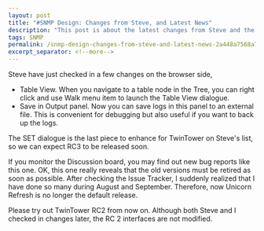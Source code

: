 ```yaml
---
layout: post
title: "#SNMP Design: Changes from Steve, and Latest News"
description: "This post is about the latest changes from Steve and the latest news on #SNMP."
tags: SNMP
permalink: /snmp-design-changes-from-steve-and-latest-news-2a448a7568a7
excerpt_separator: <!--more-->
---
```

Steve have just checked in a few changes on the browser side,

* Table View. When you navigate to a table node in the Tree, you can right click and use Walk menu item to launch the Table View dialogue.
* Save in Output panel. Now you can save logs in this panel to an external file. This is convenient for debugging but also useful if you want to back up the logs.
<!--more-->

The SET dialogue is the last piece to enhance for TwinTower on Steve's list, so we can expect RC3 to be released soon.

If you monitor the Discussion board, you may find out new bug reports like this one. OK, this one really reveals that the old versions must be retired as soon as possible. After checking the Issue Tracker, I suddenly realized that I have done so many during August and September. Therefore, now Unicorn Refresh is no longer the default release.

Please try out TwinTower RC2 from now on. Although both Steve and I checked in changes later, the RC 2 interfaces are not modified.
